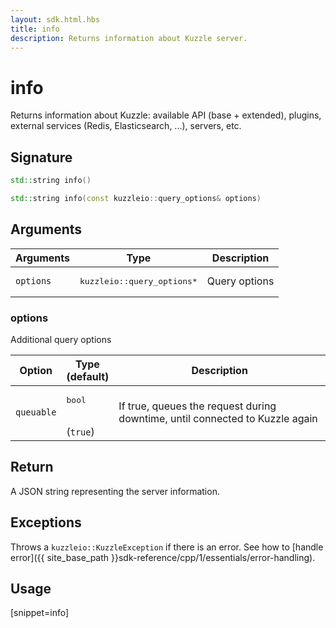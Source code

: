 ```yaml
---
layout: sdk.html.hbs
title: info
description: Returns information about Kuzzle server.
---
```


# info

Returns information about Kuzzle: available API (base + extended), plugins, external services (Redis, Elasticsearch, ...), servers, etc.

## Signature

```cpp
std::string info()

std::string info(const kuzzleio::query_options& options)
```

## Arguments

| Arguments | Type          | Description       |
| --------- | ------------- | ------------------|
| `options` | <pre>kuzzleio::query_options\*</pre> | Query options |

### options

Additional query options

| Option     | Type<br/>(default)   | Description  |
| ---------- | ------- | -------------- |
| `queuable` | <pre>bool</pre><br/>(`true`) | If true, queues the request during downtime, until connected to Kuzzle again |

## Return

A JSON string representing the server information.

## Exceptions

Throws a `kuzzleio::KuzzleException` if there is an error. See how to [handle error]({{ site_base_path }}sdk-reference/cpp/1/essentials/error-handling).

## Usage

[snippet=info]
